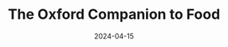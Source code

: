 ---
title: "The Oxford Companion to Food"
authors:
    - "Alan Davidson"
date: 2024-04-15
star_rating: 5
books/tags:
    - "reference"
---